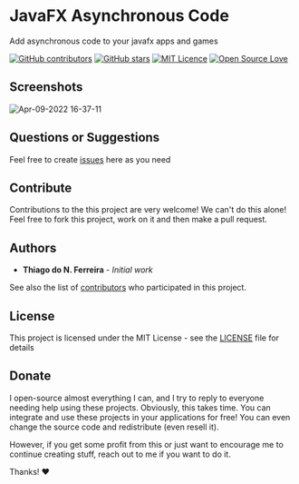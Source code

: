 # JavaFX Asynchronous Code

Add asynchronous code to your javafx apps and games
 
 [![GitHub contributors](https://img.shields.io/github/contributors/cit-iti100-w22/javafx-asynchronous-code.svg)](https://github.com/cit-iti100-w22/javafx-asynchronous-code/graphs/contributors)
[![GitHub stars](https://img.shields.io/github/stars/cit-iti100-w22/javafx-asynchronous-code.svg)](https://github.com/cit-iti100-w22/javafx-asynchronous-code)
[![MIT Licence](https://badges.frapsoft.com/os/mit/mit.svg?v=103)](https://opensource.org/licenses/mit-license.php)
[![Open Source Love](https://badges.frapsoft.com/os/v1/open-source.svg?v=103)](https://github.com/ellerbrock/open-source-badges/)

## Screenshots
 
![Apr-09-2022 16-37-11](https://user-images.githubusercontent.com/98138701/162590923-1911f58f-a174-4ef3-b27e-089c4b2b01aa.gif)

## Questions or Suggestions

Feel free to create <a href="../../issues">issues</a> here as you need

## Contribute

Contributions to the this project are very welcome! We can't do this alone! Feel free to fork this project, work on it and then make a pull request.

## Authors

* **Thiago do N. Ferreira** - *Initial work*

See also the list of [contributors](../../graphs/contributors) who participated in this project.

## License

This project is licensed under the MIT License - see the [LICENSE](LICENSE) file for details

## Donate

I open-source almost everything I can, and I try to reply to everyone needing help using these projects. Obviously, this takes time. You can integrate and use these projects in your applications for free! You can even change the source code and redistribute (even resell it).

However, if you get some profit from this or just want to encourage me to continue creating stuff, reach out to me if you want to do it.

Thanks! ❤️
